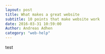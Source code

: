 ```yaml
---
layout: post
title: What makes a great website
subtitle: 10 points that make website work
date: 2016-03-31 10:59:00
Author: Andreas Adhen
category: "web-help"
---
```


test